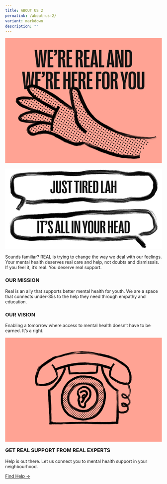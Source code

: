```yaml
---
title: ABOUT US 2
permalink: /about-us-2/
variant: markdown
description: ""
---
```

![we're real and we're here for you](/images/Webpage%20assets/about_us_hero.png)

!["just tired lah", "it's all in your head" they said](/images/Webpage%20assets/about_us_hero_2.png)

<p>Sounds familiar? REAL is trying to change the way we deal with our feelings.
Your mental health deserves real care and help, not doubts and dismissals.
If you feel it, it’s real. You deserve real support.</p>

### **OUR MISSION**
<p style="margin-top:0px;">Real is an ally that supports better mental health for youth. We are a space that connects under-35s to the help they need through empathy and education.</p>

### **OUR VISION**
<p style="margin-top:0px;">Enabling a tomorrow where access to mental health doesn’t have to be earned. It’s a right.</p>

![feel free to contact us for support](/images/Webpage%20assets/get_support.png)
<h3 style="margin-top:0px;"><strong>GET REAL SUPPORT FROM REAL EXPERTS</strong></h3>
<p style="margin-top:0px;">Help is out there. Let us connect you to mental health support in your neighbourhood.</p>

<p style="margin-top:0px;"><a target="_blank" href="/find-support">Find Help →</a> </p>